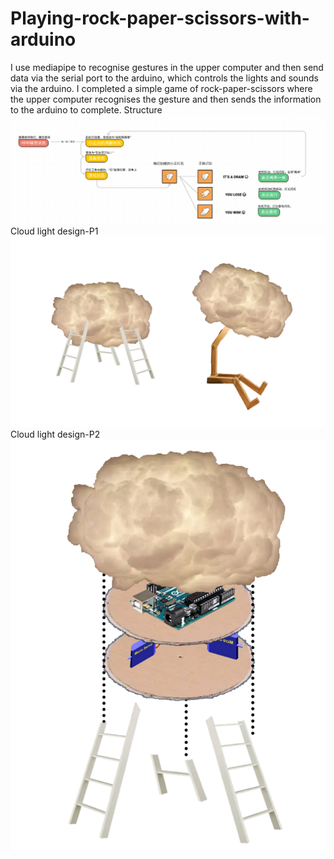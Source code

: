 # Playing-rock-paper-scissors-with-arduino
I use mediapipe to recognise gestures in the upper computer and then send data via the serial port to the arduino, which controls the lights and sounds via the arduino. I completed a simple game of rock-paper-scissors where the upper computer recognises the gesture and then sends the information to the arduino to complete.
Structure
![Structure](design/pictures/P1.png)
Cloud light design-P1
![Cloud light design](design/pictures/P2.png)
Cloud light design-P2
![Cloud light design](design/pictures/P3.png)